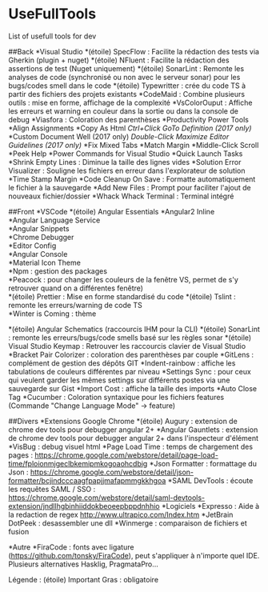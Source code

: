 # UseFullTools
List of usefull tools for dev
 

##Back
*Visual Studio
    *(étoile) SpecFlow : Facilite la rédaction des tests via Gherkin  (plugin + nuget)
    *(étoile) NFluent : Facilite la rédaction des assertions de test (Nuget uniquement)
    *(étoile) SonarLint : Remonte les analyses de code (synchronisé ou non avec le serveur sonar) pour les bugs/codes smell dans le code
    *(étoile) Typewritter : crée du code TS à partir des fichiers des projets existants
*CodeMaid  : Combine plusieurs outils : mise en forme, affichage de la complexité
*VsColorOuput : Affiche les erreurs et warning en couleur dans la sortie ou dans la console de debug
*Viasfora : Coloration des parenthèses
*Productivity Power Tools
    *Align Assignments
    *Copy As Html
    *Ctrl+Click GoTo Definition (2017 only)*
    *Custom Document Well (2017 only)
    *Double-Click Maximize
    *Editor Guidelines (2017 only)**
    *Fix Mixed Tabs
    *Match Margin
    *Middle-Click Scroll
    *Peek Help
    *Power Commands for Visual Studio
    *Quick Launch Tasks
    *Shrink Empty Lines : Diminue la taille des lignes vides
    *Solution Error Visualizer : Souligne les fichiers en erreur dans l'explorateur de solution
    *Time Stamp Margin
*Code Cleanup On Save : Formatte automatiquement le fichier à la sauvegarde
*Add New Files : Prompt pour faciliter l'ajout de nouveaux fichier/dossier
*Whack Whack Terminal : Terminal intégré


##Front
*VSCode
    *(étoile) Angular Essentials
    *Angular2 Inline        
    *Angular Language Service        
    *Angular Snippets        
    *Chrome Debugger        
    *Editor Config        
    *Angular Console        
    *Material Icon Theme        
    *Npm : gestion des packages        
    *Peacock :  pour changer les couleurs de la fenêtre VS, permet de s'y retrouver quand on a différentes fenêtre)        
    *(étoile) Prettier : Mise en forme standardisé du code
    *(étoile) Tslint : remonte les erreurs/warning de code TS        
    *Winter is Coming : thème


*(étoile) Angular Schematics (raccourcis IHM pour la CLI)
*(étoile) SonarLint : remonte les erreurs/bugs/code smells basé sur les règles sonar
*(étoile) Visual Studio Keymap : Retrouver les raccourcis clavier de Visual Studio
*Bracket Pair Colorizer : coloration des parenthèses par couple
*GitLens : complément de gestion des dépôts GIT
*Indent-rainbow : affiche les tabulations de couleurs différentes par niveau
*Settings Sync : pour ceux qui veulent garder les mêmes settings sur différents postes via une sauvegarde sur Gist
*Import Cost : affiche la taille des imports
*Auto Close Tag
*Cucumber : Coloration syntaxique pour les fichiers features (Commande "Change Language Mode" -> feature)


##Divers
*Extensions Google Chrome
    *(étoile) Augury : extension de chrome dev tools pour debugger angular 2+
    *Angular Gauntlets : extension de chrome dev tools pour debugger angular 2+ dans l'inspecteur d'élément
    *VisBug : debug visuel html
    *Page Load Time : temps de chargement des pages : https://chrome.google.com/webstore/detail/page-load-time/fploionmjgeclbkemipmkogoaohcdbig
    *Json Formatter : formattage du Json : https://chrome.google.com/webstore/detail/json-formatter/bcjindcccaagfpapjjmafapmmgkkhgoa
    *SAML DevTools : écoute les requêtes SAML / SSO : https://chrome.google.com/webstore/detail/saml-devtools-extension/jndllhgbinhiiddokbeoeepbppdnhhio
*Logiciels
    *Expresso : Aide à la redaction de regex http://www.ultrapico.com/Index.htm
    *JetBrain DotPeek : desassembler une dll
    *Winmerge : comparaison de fichiers et fusion


*Autre
    *FiraCode : fonts avec ligature (https://github.com/tonsky/FiraCode), peut s'appliquer à n'importe quel IDE. Plusieurs alternatives Hasklig, PragmataPro…






Légende :
(étoile) Important
Gras : obligatoire
 
